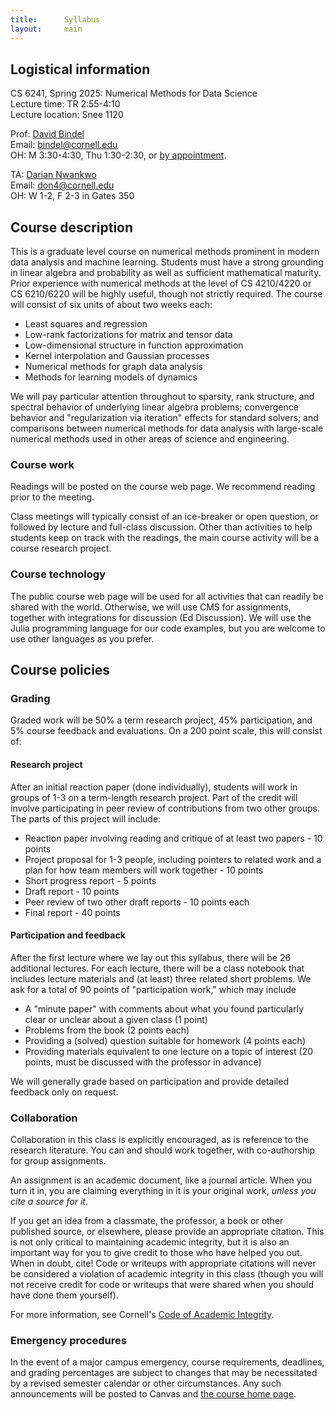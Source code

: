 ```yaml
---
title:      Syllabus
layout:     main
---
```


## Logistical information

CS 6241, Spring 2025: Numerical Methods for Data Science  
Lecture time: TR 2:55-4:10  
Lecture location: Snee 1120

Prof: [David Bindel](http://www.cs.cornell.edu/~bindel)  
Email: <bindel@cornell.edu>  
OH: M 3:30-4:30, Thu 1:30-2:30, or [by appointment](https://outlook.office365.com/owa/calendar/BindelOH@cornellprod.onmicrosoft.com/bookings/).

TA: [Darian Nwankwo](https://www.dariannwankwo.com/)  
Email: <don4@cornell.edu>  
OH: W 1-2, F 2-3 in Gates 350

## Course description

This is a graduate level course on numerical methods prominent in
modern data analysis and machine learning.  Students must have a
strong grounding in linear algebra and probability as well as
sufficient mathematical maturity.  Prior experience with numerical
methods at the level of CS 4210/4220 or CS 6210/6220 will be highly
useful, though not strictly required.  The course will consist of six
units of about two weeks each:

 - Least squares and regression
 - Low-rank factorizations for matrix and tensor data
 - Low-dimensional structure in function approximation
 - Kernel interpolation and Gaussian processes
 - Numerical methods for graph data analysis
 - Methods for learning models of dynamics
 
We will pay particular attention throughout to sparsity, rank
structure, and spectral behavior of underlying linear algebra
problems; convergence behavior and "regularization via iteration"
effects for standard solvers; and comparisons between numerical
methods for data analysis with large-scale numerical methods used in
other areas of science and engineering.

### Course work

Readings will be posted on the course web page.  We recommend reading
prior to the meeting.

Class meetings will typically consist of an ice-breaker or open
question, or followed by lecture and full-class discussion.  Other
than activities to help students keep on track with the readings, the
main course activity will be a course research project.

### Course technology

The public course web page will be used for all activities that can
readily be shared with the world.  Otherwise, we will use CMS for
assignments, together with integrations for discussion (Ed
Discussion).  We will use the Julia programming language for our
code examples, but you are welcome to use other languages as you prefer.

## Course policies

### Grading

Graded work will be 50% a term research project, 45% participation,
and 5% course feedback and evaluations.  On a 200 point scale, this
will consist of:

#### Research project

After an initial reaction paper (done individually), students will
work in groups of 1-3 on a term-length research project.  Part of the
credit will involve participating in peer review of contributions
from two other groups.  The parts of this project will include:

- Reaction paper involving reading and critique of at least two
  papers - 10 points
- Project proposal for 1-3 people, including pointers to related work
  and a plan for how team members will work together - 10 points
- Short progress report - 5 points
- Draft report - 10 points
- Peer review of two other draft reports - 10 points each
- Final report - 40 points

#### Participation and feedback

After the first lecture where we lay out this syllabus, there will be
26 additional lectures.  For each lecture, there will be a class
notebook that includes lecture materials and (at least) three related
short problems.  We ask for a total of 90 points of "participation
work," which may include

- A "minute paper" with comments about what you found particularly
  clear or unclear about a given class (1 point)
- Problems from the book (2 points each)
- Providing a (solved) question suitable for homework (4 points each)
- Providing materials equivalent to one lecture on a topic of interest
  (20 points, must be discussed with the professor in advance)

We will generally grade based on participation and provide detailed
feedback only on request.

### Collaboration

Collaboration in this class is explicitly encouraged, as is reference
to the research literature.  You can and should work together, with
co-authorship for group assignments.

An assignment is an academic document, like a journal article.
When you turn it in, you are claiming everything in it is your
original work, *unless you cite a source for it*.

If you get an idea from a classmate, the professor, a book or
other published source, or elsewhere, please provide an appropriate
citation.  This is not only critical to maintaining academic
integrity, but it is also an important way for you to give credit to
those who have helped you out.  When in doubt, cite!  Code or writeups
with appropriate citations will never be considered a violation of
academic integrity in this class (though you will not receive credit
for code or writeups that were shared when you should have done them
yourself).

For more information, see Cornell's
[Code of Academic Integrity](http://cuinfo.cornell.edu/Academic/AIC.html).

### Emergency procedures

In the event of a major campus emergency, course requirements, deadlines, and
grading percentages are subject to changes that may be necessitated by a
revised semester calendar or other circumstances.  Any such announcements will
be posted to Canvas and [the course home page](index.html).

